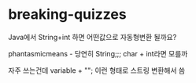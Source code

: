 # breaking-quizzes


Java에서 String+int 하면 어떤값으로 자동형변환 될까요?

phantasmicmeans - 당연히 String;;; char + int라면 모를까

자주 쓰는건데 variable + "";  이런 형태로 스트링 변환해서 씀
 
